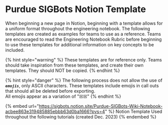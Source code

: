 # Purdue SIGBots Notion Template

When beginning a new page in Notion, beginning with a template allows for a uniform format throughout the engineering notebook. The following templates are created as examples for teams to use as a reference. Teams are encouraged to read the Engineering Notebook Rubric before beginning to use these templates for additional information on key concepts to be included.&#x20;

{% hint style="warning" %}
These templates are for reference only. Teams should take inspiration from these templates, and create their own templates. They should NOT be copied.&#x20;
{% endhint %}

{% hint style="danger" %}
The following process does not allow the use of _**`emojis`**_, only ASCII characters. These templates include emojis in call outs that should all be deleted before exporting.\
All emojis appear as a variation of "☒☒"
{% endhint %}

{% embed url="https://sigbots.notion.site/Purdue-SIGBots-Wiki-Notebook-acbee863e319485885ebbb63d0ba1666?pvs=4" %}
Notion Template Used throughout the following tutorials (created Dec. 2023)
{% endembed %}

